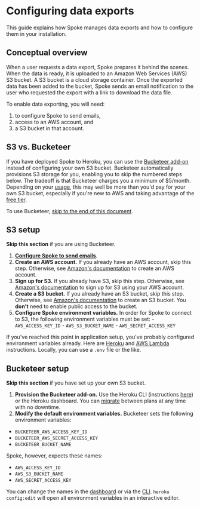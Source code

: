 # Configuring data exports
This guide explains how Spoke manages data exports and how to configure them in your installation.

## Conceptual overview
When a user requests a data export, Spoke prepares it behind the scenes. When the data is ready, it is uploaded to an Amazon Web Services (AWS) S3 bucket. A S3 bucket is a cloud storage container. Once the exported data has been added to the bucket, Spoke sends an email notification to the user who requested the export with a link to download the data file.

To enable data exporting, you will need:
1. to configure Spoke to send emails,
2. access to an AWS account, and
3. a S3 bucket in that account.

## S3 vs. Bucketeer
If you have deployed Spoke to Heroku, you can use the [Bucketeer add-on](https://elements.heroku.com/addons/bucketeer) instead of configuring your own S3 bucket. Bucketeer automatically provisions S3 storage for you, enabling you to skip the numbered steps below. The tradeoff is that Bucketeer charges you a minimum of $5/month. Depending on your [usage](https://aws.amazon.com/s3/pricing/), this may well be more than you'd pay for your own S3 bucket, especially if you're new to AWS and taking advantage of the [free tier](https://aws.amazon.com/free/).

To use Bucketeer, [skip to the end of this document](#bucketeer-setup).

## S3 setup

__Skip this section__ if you are using Bucketeer.
  1. __[Configure Spoke to send emails](HOWTO_EMAIL_CONFIGURATION.md).__
  2. __Create an AWS account.__ If you already have an AWS account, skip this step. Otherwise, see [Amazon's documentation](https://aws.amazon.com/premiumsupport/knowledge-center/create-and-activate-aws-account/) to create an AWS account.
  3. __Sign up for S3.__ If you already have S3, skip this step. Otherwise, see [Amazon's documentation](https://docs.aws.amazon.com/AmazonS3/latest/gsg/SigningUpforS3.html) to sign up for S3 using your AWS account.
  4. __Create a S3 bucket.__ If you already have an S3 bucket, skip this step. Otherwise, see [Amazon's documentation](https://docs.aws.amazon.com/AmazonS3/latest/user-guide/create-bucket.html) to create an S3 bucket. You __don't__ need to enable public access to the bucket.
  5. __Configure Spoke environment variables.__ In order for Spoke to connect to S3, the following environment variables must be set:
    - `AWS_ACCESS_KEY_ID`
    - `AWS_S3_BUCKET_NAME`
    - `AWS_SECRET_ACCESS_KEY`

If you've reached this point in application setup, you've probably configured environment variables already. Here are [Heroku](https://devcenter.heroku.com/articles/config-vars#managing-config-vars) and [AWS Lambda](https://docs.aws.amazon.com/lambda/latest/dg/env_variables.html) instructions. Locally, you can use a `.env` file or the like.

## Bucketeer setup
__Skip this section__ if you have set up your own S3 bucket.

1. __Provision the Bucketeer add-on.__ Use the Heroku CLI (instructions [here](https://devcenter.heroku.com/articles/bucketeer#provisioning-the-add-on)) or the Heroku dashboard. You can [migrate](https://devcenter.heroku.com/articles/bucketeer#migrating-between-plans) between plans at any time with no downtime.
2. __Modify the default environment variables.__ Bucketeer sets the following environment variables:
  - `BUCKETEER_AWS_ACCESS_KEY_ID`
  - `BUCKETEER_AWS_SECRET_ACCESS_KEY`
  - `BUCKETEER_BUCKET_NAME`

Spoke, however, expects these names:
- `AWS_ACCESS_KEY_ID`
- `AWS_S3_BUCKET_NAME`
- `AWS_SECRET_ACCESS_KEY`

You can change the names in the [dashboard](https://devcenter.heroku.com/articles/config-vars#using-the-heroku-dashboard) or via the [CLI](https://devcenter.heroku.com/articles/config-vars#using-the-heroku-cli). `heroku config:edit` will open all environment variables in an interactive editor.
